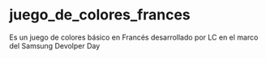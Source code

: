 # juego_de_colores_frances
Es un juego de colores básico en Francés desarrollado por LC en el marco del Samsung Devolper Day

